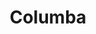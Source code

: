 ---
title: "Columba"
hashtag: columba
borders:
  - Caelum
  - Canis Major
  - Lepus
  - Pictor
  - Puppis
tags:
  - Constellation
---